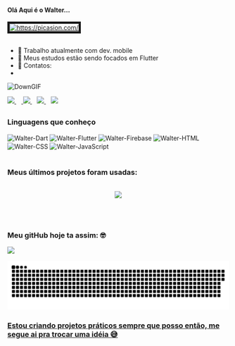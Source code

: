 #### Olá Aqui é o Walter...
<a href="https://picasion.com/"><img src="https://i.picasion.com/pic91/50186881626a48fe1afbc550e630e251.gif" width="100" height="100" border="5" alt="https://picasion.com/" /></a>

##


- 🔭 Trabalho atualmente com dev. mobile
- 🌱 Meus estudos estão sendo focados em Flutter
- 📩 Contatos:
- 
 ![DownGIF](https://user-images.githubusercontent.com/95689416/145239849-f7863062-027c-4c9d-b35b-75513ec262d0.gif)

<div> 
  <a href="https://instagram.com/_walter_ks_" target="_blank"> <img src =	https://img.shields.io/badge/Instagram-E4405F?style=for-the-badge&logo=instagram&logoColor=white> </a>
  &nbsp &nbsp<a href = "mailto:walter2000ks@gmail.com"> <img src = "https://img.shields.io/badge/-Gmail-%23333?style=for-the-badge&logo=gmail&logoColor=white" target = "_ blank"> </a>&nbsp&nbsp
  <a href="https://www.linkedin.com/in/walter-silva-28a568176/" target="_blank"><img src="https://img.shields.io/badge/LinkedIn-0077B5?style=for-the-badge&logo=linkedin&logoColor=white"</> </a>&nbsp&nbsp
   <a href="https://wa.me/5547992887240?text=gitHub+contact" target="_blank"><img src="https://img.shields.io/badge/WhatsApp-25D366?style=for-the-badge&logo=whatsapp&logoColor=white"</> </a>
  
  </div>

##

  ### Linguagens que conheço
  
 <div>
<img align = "center" alt = "Walter-Dart" height = "40" width = "50" src="https://cdn.jsdelivr.net/gh/devicons/devicon/icons/dart/dart-original-wordmark.svg"  />
<img align = "center" alt = "Walter-Flutter" height = "40" width = "50" src="https://cdn.jsdelivr.net/gh/devicons/devicon/icons/flutter/flutter-original.svg" />
<img align = "center" alt = "Walter-Firebase" height = "40" width = "50" src="https://cdn.jsdelivr.net/gh/devicons/devicon/icons/firebase/firebase-plain-wordmark.svg" />
<img align = "center" alt = "Walter-HTML" height = "40" width = "50" src="https://cdn.jsdelivr.net/gh/devicons/devicon/icons/html5/html5-original.svg" />
<img align = "center" alt = "Walter-CSS" height = "40" width = "50" src="https://cdn.jsdelivr.net/gh/devicons/devicon/icons/css3/css3-original.svg" />
<img align = "center" alt = "Walter-JavaScript" height = "40" width = "50" src="https://cdn.jsdelivr.net/gh/devicons/devicon/icons/javascript/javascript-original.svg" />
 </div> 
<br>

### Meus últimos projetos foram usadas:
<br>
<div align = "center">
  <img height = "180em" src = "https://github-readme-stats.vercel.app/api/top-langs/?username=WalterSilva-ks&layout=compact&langs_count=7&theme=dark" />
</div>
  
<br><br>
### Meu gitHub hoje ta assim: 🤓

<div alingn="center">
   <a href="https://github.com/WalterSilva-ks">
  <img height = "180em" src = "https://github-readme-stats.vercel.app/api?username=WalterSilva-ks&show_icons=true&theme=dark&include_all_commits=true&count_private=true" /> 
 </div>
  

  
  ![Snake animation](https://github.com/WalterSilva-ks/WalterSilva-ks/blob/output/github-contribution-grid-snake.svg)
 
### Estou criando projetos práticos sempre que posso então, me segue ai pra trocar uma idéia 😅
